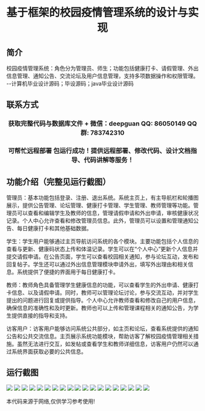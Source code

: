 <p><h1 align="center">基于框架的校园疫情管理系统的设计与实现</h1></p>

## 简介
校园疫情管理系统：角色分为管理员、师生；功能包括健康打卡、请假管理、外出信息管理、通知公告、交流论坛及用户信息管理，支持多项数据操作和权限管理。    --计算机毕业设计源码；毕设源码；java毕业设计源码


## 联系方式
<p><h3 align="center">获取完整代码与数据库文件 + 微信：deepguan QQ: 86050149 QQ群: 783742310</h3></p>
<p><h3 align="center">可帮忙远程部署 包运行成功！提供远程部署、修改代码、设计文档指导、代码讲解等服务！</h3></p>

## 功能介绍（完整见运行截图）
管理员：基本功能包括登录、注册、退出系统。系统主页上，有主导航栏和轮播图展示，提供公告管理、论坛管理、健康打卡管理、学生管理、教师管理等功能。管理员可以查看和编辑学生及教师的信息，管理请假申请和外出申请，审核健康状况记录。个人中心允许查看和修改管理员信息。此外，管理员可以设置和管理通知公告、每日健康打卡和其他基础数据。

学生：学生用户能够通过主页导航访问系统的各个模块。主要功能包括个人信息的查看与更新、健康码状态上传和体温记录。学生可以在“个人中心”更新个人信息并提交请假申请。在公告页面，学生可以查看校园相关通知，参与论坛互动，发布和回复帖子。学生还可以通过外出信息管理模块申请外出，填写外出理由和相关信息。系统提供了便捷的界面用于每日健康打卡。

教师：教师角色具备管理学生健康信息的功能，可以查看学生的外出申请、健康打卡信息、以及请假申请。同时，教师可以管理论坛讨论，参与交流互动，并对学生提出的问题进行回复或提供指导。个人中心允许教师查看和修改自己的用户信息，确保信息的准确性和及时更新。教师也可以上传和管理课程相关的通知公告，为学生提供直接的指导和支持。

访客用户：访客用户能够访问系统公共部分，如主页和论坛，查看系统提供的通知公告和公共交流信息。主页展示系统功能模块，帮助访客了解校园疫情管理相关措施。虽然无法进行交互，如发帖或查看学生和教师详细信息，访客用户仍然可以通过系统界面获取必要的公共信息。


## 运行截图
![](https://bs-1329754181.cos.ap-shanghai.myqcloud.com/ssm/CampusEpidemicManagementSystem1/img/001.jpg)
![](https://bs-1329754181.cos.ap-shanghai.myqcloud.com/ssm/CampusEpidemicManagementSystem1/img/002.jpg)
![](https://bs-1329754181.cos.ap-shanghai.myqcloud.com/ssm/CampusEpidemicManagementSystem1/img/003.jpg)
![](https://bs-1329754181.cos.ap-shanghai.myqcloud.com/ssm/CampusEpidemicManagementSystem1/img/004.jpg)
![](https://bs-1329754181.cos.ap-shanghai.myqcloud.com/ssm/CampusEpidemicManagementSystem1/img/005.jpg)
![](https://bs-1329754181.cos.ap-shanghai.myqcloud.com/ssm/CampusEpidemicManagementSystem1/img/006.jpg)
![](https://bs-1329754181.cos.ap-shanghai.myqcloud.com/ssm/CampusEpidemicManagementSystem1/img/007.jpg)
![](https://bs-1329754181.cos.ap-shanghai.myqcloud.com/ssm/CampusEpidemicManagementSystem1/img/008.jpg)
![](https://bs-1329754181.cos.ap-shanghai.myqcloud.com/ssm/CampusEpidemicManagementSystem1/img/009.jpg)
![](https://bs-1329754181.cos.ap-shanghai.myqcloud.com/ssm/CampusEpidemicManagementSystem1/img/010.jpg)
![](https://bs-1329754181.cos.ap-shanghai.myqcloud.com/ssm/CampusEpidemicManagementSystem1/img/011.jpg)
![](https://bs-1329754181.cos.ap-shanghai.myqcloud.com/ssm/CampusEpidemicManagementSystem1/img/012.jpg)
![](https://bs-1329754181.cos.ap-shanghai.myqcloud.com/ssm/CampusEpidemicManagementSystem1/img/013.jpg)
![](https://bs-1329754181.cos.ap-shanghai.myqcloud.com/ssm/CampusEpidemicManagementSystem1/img/014.jpg)
![](https://bs-1329754181.cos.ap-shanghai.myqcloud.com/ssm/CampusEpidemicManagementSystem1/img/015.jpg)
![](https://bs-1329754181.cos.ap-shanghai.myqcloud.com/ssm/CampusEpidemicManagementSystem1/img/016.jpg)
![](https://bs-1329754181.cos.ap-shanghai.myqcloud.com/ssm/CampusEpidemicManagementSystem1/img/017.jpg)
![](https://bs-1329754181.cos.ap-shanghai.myqcloud.com/ssm/CampusEpidemicManagementSystem1/img/018.jpg)
![](https://bs-1329754181.cos.ap-shanghai.myqcloud.com/ssm/CampusEpidemicManagementSystem1/img/019.jpg)

<p>本代码来源于网络,仅供学习参考使用!</p>
